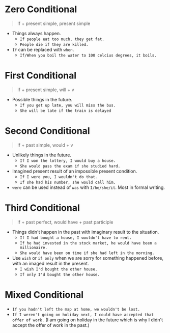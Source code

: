 # Zero Conditional

> If + present simple, present simple

- Things always happen.
  - `If people eat too much, they get fat.`
  - `People die if they are killed.`
- `If` can be replaced with `when`.
  - `If/When you boil the water to 100 celcius degrees, it boils.`

# First Conditional

> If + present simple, will + v

- Possible things in the future.
  - `If you get up late, you will miss the bus.`
  - `She will be late if the train is delayed`

# Second Conditional

> If + past simple, would + v

- Unlikely things in the future.
  - `If I won the lottery, I would buy a house.`
  - `She would pass the exam if she studied hard.`
- Imagined present result of an impossible present condition.
  - `If I were you, I wouldn't do that.`
  - `If she had his number, she would call him.`
- `were` can be used instead of `was` with `I/he/she/it`. Most in formal writing.

# Third Conditional

> If + past perfect, would have + past participle

- Things didn't happen in the past with imaginary result to the situation.
  - `If I had bought a house, I wouldn't have to rent.`
  - `If he had invested in the stock market, he would have been a millionaire.`
  - `She would have been on time if she had left in the morning.`
- Use `wish` or `if only` when we are sorry for something happened before, with an imaged result in the present.
  - `I wish I'd bought the other house.`
  - `If only I'd bought the other house.`

# Mixed Conditional
- `If you hadn't left the map at home, we wouldn't be lost.`
- `If I weren't going on holiday next, I could have accepted that offer of work.` (I am going on holiday in the future which is why I didn't accept the offer of work in the past.)